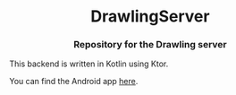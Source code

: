 <h1 align="center">DrawlingServer</h1>

<h3 align="center">Repository for the Drawling server</h3>

This backend is written in Kotlin using Ktor.

You can find the Android app [here](https://github.com/Giga99/DrawlingAndroid).
